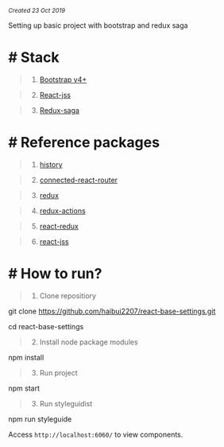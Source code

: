 
*<small>Created 23 Oct 2019</small>*

Setting up basic project with bootstrap and redux saga

# # Stack

> 1. [Bootstrap v4+](https://getbootstrap.com/)

> 2. [React-jss](https://github.com/cssinjs/react-jss)

> 3. [Redux-saga](https://redux-saga.js.org/docs/introduction/BeginnerTutorial.html)

# # Reference packages

> 1. [history](https://github.com/ReactTraining/history)

> 2. [connected-react-router](https://github.com/supasate/connected-react-router)

> 3. [redux](https://github.com/reduxjs/redux)

> 4. [redux-actions](https://github.com/redux-utilities/redux-actions)
  
> 5. [react-redux](https://github.com/reduxjs/react-redux)

> 6. [react-jss](https://github.com/cssinjs/jss)

# # How to run?

> 1. Clone repositiory

git clone https://github.com/haibui2207/react-base-settings.git

cd react-base-settings

> 2. Install node package modules

npm install

> 3. Run project

npm start

> 3. Run styleguidist

npm run styleguide

Access `http://localhost:6060/` to view components.
